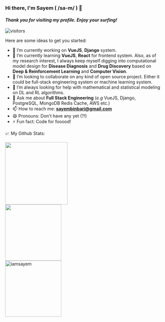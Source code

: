 ### Hi there, I'm Sayem ( /sa-m/ ) 👋

#### _Thank you for visiting my profile. Enjoy your surfing!_

![visitors](https://visitor-badge.glitch.me/badge?page_id=${your.username}.${your.repo.id})

Here are some ideas to get you started:

- 🔭 I’m currently working on **VueJS**, **Django** system.
- 🌱 I’m currently learning **VueJS**, **React** for frontend system. Also, as of my research interest, I always keep myself digging into computational model design for **Disease Diagnosis** and **Drug Discovery** based on **Deep & Reinforcement Learning** and **Computer Vision**.
- 👯 I’m looking to collaborate on any kind of open source project. Either it could be full-stack engineering system or machine learning system.
- 🤔 I’m always looking for help with mathematical and statistical modeling on DL and RL algorithms. 
- 💬 Ask me about **Full Stack Engineering** (_e.g_ VueJS, Django, PostgreSQL, MongoDB Redis Cache, AWS etc.)
- 📫 How to reach me: **sayembinbari@gmail.com**
- 😄 Pronouns: Don't have any yet (?!)
- ⚡ Fun fact: Code for fooood!

📈 My Github Stats:

<div class="row">
  <div class="col-md-4" markdown="1">
    <img height="200em" src="https://github-readme-stats.vercel.app/api/top-langs/?username=iamsayem&layout=compact" />
  </div>
  <div class="col-md-4" markdown="1">
    <img height="180em" src="https://github-readme-stats.vercel.app/api?username=iamsayem&show_icons=true&hide_border=true&&count_private=true&include_all_commits=true" />
  </div>
  <div class="col-md-4" mardown="1">
    <img height="180em" align="center" src="https://github-readme-streak-stats.herokuapp.com/?user=iamsayem" alt="iamsayem" />
  </div>
</div>
